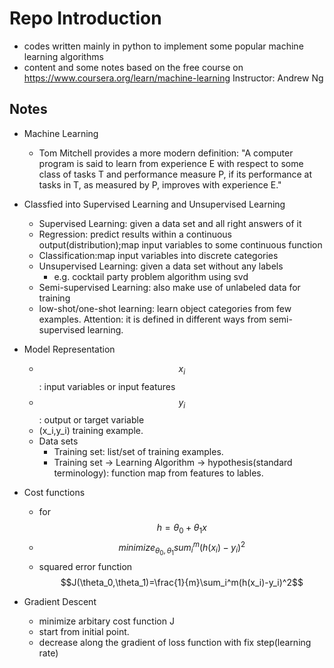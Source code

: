 <script type="text/javascript" src="http://cdn.mathjax.org/mathjax/latest/MathJax.js?config=default"></script>

# Repo Introduction

+ codes written mainly in python to implement some popular machine learning algorithms
+ content and some notes based on the free course on https://www.coursera.org/learn/machine-learning  Instructor: Andrew Ng

## Notes

+ Machine Learning
  + Tom Mitchell provides a more modern definition: "A computer program is said to learn from experience E with respect to some class of tasks T and performance measure P, if its performance at tasks in T, as measured by P, improves with experience E."

+ Classfied into Supervised Learning and Unsupervised Learning
  + Supervised Learning: given a data set and all right answers of it
  + Regression: predict results within a continuous output(distribution);map input variables to some continuous function
  + Classification:map input variables into discrete categories
  + Unsupervised Learning: given a data set without any labels
    + e.g. cocktail party problem algorithm using svd
  + Semi-supervised Learning: also make use of unlabeled data for training
  + low-shot/one-shot learning: learn object categories from few examples. Attention: it is defined in different ways from semi-supervised learning.
+ Model Representation
  + $$ x_i $$ : input variables or input features
  + $$ y_i $$ : output or target variable
  + (x_i,y_i) training example.
  + Data sets
    + Training set: list/set of training examples.
    + Training set -> Learning Algorithm -> hypothesis(standard terminology): function map from features to lables.
+ Cost functions
  + for $$ h =\theta_0 + \theta_1x$$
  + $$minimize_{\theta_0,\theta_1} sum_i^m (h(x_i)-y_i)^2$$
  + squared error function $$J(\theta_0,\theta_1)=\frac{1}{m}\sum_i^m(h(x_i)-y_i)^2$$
+ Gradient Descent
  + minimize arbitary cost function J
  + start from initial point.
  + decrease along the gradient of loss function with fix step(learning rate)

